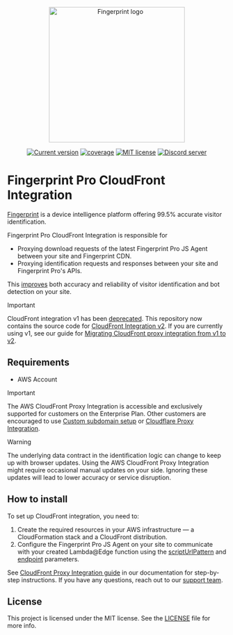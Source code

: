 <p align="center">
  <a href="https://fingerprint.com">
    <picture>
     <source media="(prefers-color-scheme: dark)" srcset="https://fingerprintjs.github.io/home/resources/logo_light.svg" />
     <source media="(prefers-color-scheme: light)" srcset=https://fingerprintjs.github.io/home/resources/logo_dark.svg" />
     <img src="https://fingerprintjs.github.io/home/resources/logo_dark.svg" alt="Fingerprint logo" width="312px" />
   </picture>
  </a>
<p align="center">
<a href="https://github.com/fingerprintjs/fingerprint-pro-cloudfront-integration"><img src="https://img.shields.io/github/v/release/fingerprintjs/fingerprint-pro-cloudfront-integration" alt="Current version"></a>
<a href="https://fingerprintjs.github.io/fingerprint-pro-cloudfront-integration/coverage"><img src="https://fingerprintjs.github.io/fingerprint-pro-cloudfront-integration/coverage/badges.svg" alt="coverage"></a>
<a href="https://opensource.org/licenses/MIT"><img src="https://img.shields.io/:license-mit-blue.svg" alt="MIT license"></a>
<a href="https://discord.gg/39EpE2neBg"><img src="https://img.shields.io/discord/852099967190433792?style=logo&label=Discord&logo=Discord&logoColor=white" alt="Discord server"></a>
</p>

# Fingerprint Pro CloudFront Integration

[Fingerprint](https://fingerprint.com/) is a device intelligence platform offering 99.5% accurate visitor identification.

Fingerprint Pro CloudFront Integration is responsible for

- Proxying download requests of the latest Fingerprint Pro JS Agent between your site and Fingerprint CDN.
- Proxying identification requests and responses between your site and Fingerprint Pro's APIs.

This [improves](https://dev.fingerprint.com/docs/cloudfront-proxy-integration#the-benefits-of-using-the-cloudfront-integration) both accuracy and reliability of visitor identification and bot detection on your site.

> [!IMPORTANT]  
> CloudFront integration v1 has been [deprecated](https://dev.fingerprint.com/docs/cloudfront-proxy-integration).
> This repository now contains the source code for [CloudFront Integration v2](https://dev.fingerprint.com/docs/cloudfront-proxy-integration-v2).
> If you are currently using v1, see our guide for [Migrating CloudFront proxy integration from v1 to v2](https://dev.fingerprint.com/docs/cloudfront-integration-migration-from-v1-to-v2).

## Requirements

- AWS Account

> [!IMPORTANT]  
> The AWS CloudFront Proxy Integration is accessible and exclusively supported for customers on the Enterprise Plan. Other customers are encouraged to use [Custom subdomain setup](https://dev.fingerprint.com/docs/custom-subdomain-setup) or [Cloudflare Proxy Integration](https://dev.fingerprint.com/docs/cloudflare-integration).

> [!WARNING]  
> The underlying data contract in the identification logic can change to keep up with browser updates. Using the AWS CloudFront Proxy Integration might require occasional manual updates on your side. Ignoring these updates will lead to lower accuracy or service disruption.

## How to install

To set up CloudFront integration, you need to:

1. Create the required resources in your AWS infrastructure — a CloudFormation stack and a CloudFront distribution.
2. Configure the Fingerprint Pro JS Agent on your site to communicate with your created Lambda@Edge function using the [scriptUrlPattern](https://dev.fingerprint.com/docs/js-agent#scripturlpattern) and [endpoint](https://dev.fingerprint.com/docs/js-agent#endpoint) parameters.

See [CloudFront Proxy Integration guide](https://dev.fingerprint.com/docs/cloudfront-proxy-integration-v2) in our documentation for step-by-step instructions. If you have any questions, reach out to our [support team](https://fingerprint.com/support/).

## License

This project is licensed under the MIT license. See the [LICENSE](https://github.com/fingerprintjs/fingerprint-pro-cloudfront-integration/blob/main/LICENSE) file for more info.
